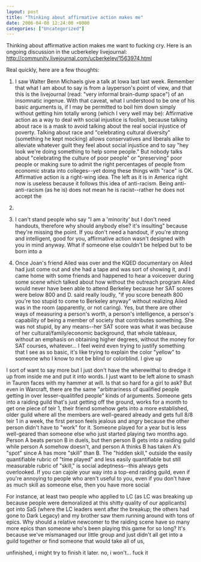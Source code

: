 ```yaml
---
layout: post
title: "Thinking about affirmative action makes me"
date: 2006-04-08 12:24:00 +0000
categories: ["Uncategorized"]
---
```


Thinking about affirmative action makes me want to fucking cry. Here is an ongoing discussion in the ucberkeley livejournal: http://community.livejournal.com/ucberkeley/1563974.html

Real quickly, here are a few thoughts:
1) I saw Walter Benn Michaels give a talk at Iowa last last week. Remember that what I am about to say is from a layperson's point of view, and that this is the livejournal (read: "very informal brain-dump space") of an insomnatic ingenue. With that caveat, what I understood to be one of his basic arguments is, if I may be permitted to boil him down simply without getting him totally wrong (which I very well may be): Affirmative action as a way to deal with social injustice is foolish, because talking about race is a mask to avoid talking about the real social injustice of poverty. Talking about race and "celebrating cultural diversity" (something he kept mocking) allows conservatives and liberals alike to alleviate whatever guilt they feel about social injustice and to say "hey look we're doing something to help some people." But nobody talks about "celebrating the culture of poor people" or "preserving" poor people or making sure to admit the right percentages of people from economic strata into colleges--yet doing these things with "race" is OK. Affirmative action is a right-wing idea. The left as it is in America right now is useless because it follows this idea of anti-racism. Being anti-anti-racism (as he is) does not mean he is racist--rather he does not accept the 

2)

3) I can't stand people who say "I am a 'minority' but I don't need handouts, therefore why should anybody else? it's insulting" because they're missing the point. If you don't need a handout, if you're strong and intelligent, good for you, affirmative action wasn't designed with you in mind anyway. What if someone else couldn't be helped but to be born into a 

4) Once Joan's friend Ailed was over and the KQED documentary on Ailed had just come out and she had a tape and was sort of showing it, and I came home with some friends and happened to hear a voiceover during some scene which talked about how without the outreach program Ailed would never have been able to attend Berkeley because her SAT scores were below 800 and D. said really loudly, "if you score beneath 800 you're too stupid to come to Berkeley anyway" without realizing Ailed was in the room (apparently, or not caring). Yes, but there are other ways of measuring a person's worth, a person's intelligence, a person's capability of being a member of society that contributes something. She was not stupid, by any means--her SAT score was what it was because of her cultural/family/economic background, that whole tableaux, without an emphasis on obtaining higher degrees, without the money for SAT courses, whatever... I feel weird even trying to justify something that I see as so basic, it's like trying to explain the color "yellow" to someone who I know to not be blind or colorblind. I give up

I sort of want to say more but I just don't have the wherewithal to dredge it up from inside me and put it into words. I just want to be left alone to smash in Tauren faces with my hammer at will. Is that so hard for a girl to ask? But even in Warcraft, there are the same "arbitrariness of qualified people getting in over lesser-qualitifed people" kinds of arguments. Someone gets into a raiding guild that's just getting off the ground, works for a month to get one piece of teir 1, their friend somehow gets into a more established, older guild where all the members are well-geared already and gets full 8/8 teir 1 in a week, the first person feels jealous and angry because the other person didn't have to "work" for it. Someone played for a year but is less well-geared than someone else who just started playing two months ago. Person A beats person B in duels, but then person B gets into a raiding guild while person A somehow doesn't, and person A thinks B has taken A's "spot" since A has more "skill" than B. The "hidden skill," outside the easily quantifiable rubric of "time played" and less easily quantifiable but still measurable rubric of "skill," is social adeptness--this always gets overlooked. If you can cajole your way into a top-end raiding guild, even if you're annoying to people who aren't useful to you, even if you don't have as much skill as someone else, then you have more social 

For instance, at least two people who applied to LC (as LC was breaking up because people were demoralized at this shitty quality of our applicants) got into SaS (where the LC leaders went after the breakup; the others had gone to Dark Legacy) and my brother saw them running around with tons of epics. Why should a relative newcomer to the raiding scene have so many more epics than someone who's been playing this game for so long? It's because we've mismanaged our little group and just didn't all get into a guild together or find someone that would take all of us, 

unfinished, i might try to finish it later. no, i won't... fuck it